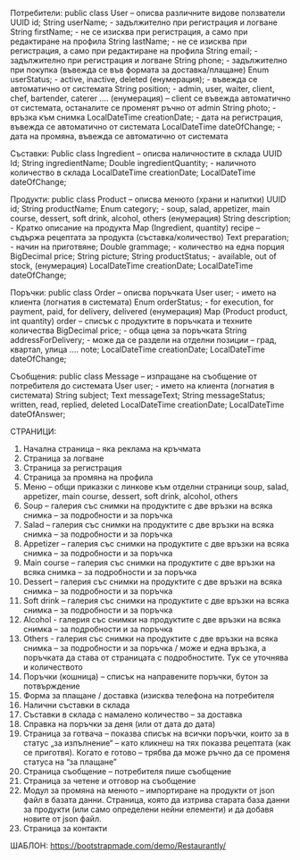 Потребители:
public class User – описва различните видове ползватели
UUID id;
String userName; - задължително при регистрация и логване
String firstName; - не се изисква при регистрация, а само при редактиране на профила
String lastName; -  не се изисква при регистрация, а само при редактиране на профила
String email; - задължително при регистрация и логване
String phone; - задължително при покупка (въвежда се във формата за доставка/плащане)
Enum userStatus; - active, inactive, deleted (енумерация); - въвежда се автоматично от системата
String position; - admin, user, waiter, client, chef, bartender, caterer …. (енумерация) – client се въвежда автоматично от системата, останалите се променят ръчно от admin
String photo; - връзка към снимка
LocalDateTime creationDate; - дата на регистрация, въвежда се автоматично от системата
LocalDateTime dateOfChange; - дата на промяна, въвежда се автоматично от системата

Съставки:
Public class Ingredient – описва наличностите в склада
UUID Id;
String ingredientName;
Double ingredientQuantity; - наличното количество в склада
LocalDateTime creationDate;
LocalDateTime dateOfChange;

Продукти:
public class Product – описва менюто (храни и напитки)
UUID id;
String productName; 
Enum category; - soup, salad, appetizer, main course, dessert, soft drink, alcohol, others (енумерация)
String description; - Кратко описание на продукта
Map (Ingredient, quantity) recipe – съдържа рецептата за продукта (съставка/количество)
Text preparation; - начин на приготвяне;
Double grammage; - количество на една порция
BigDecimal price;
String picture;
String productStatus; - available, out of stock,    (енумерация)
LocalDateTime creationDate;
LocalDateTime dateOfChange;

Поръчки:
public class Order – описва поръчката
User user; - името на клиента (логнатия в системата)
Enum orderStatus; - for execution, for payment, paid, for delivery, delivered (енумерация)
Map (Product product, int quantity) order – списък с продуктите в поръчката и техните количества
BigDecimal price; - обща цена за поръчката
String addressForDelivery; - може да се раздели на отделни позиции – град, квартал, улица ....
note;
LocalDateTime creationDate;
LocalDateTime dateOfChange;

Съобщения:
public class Message – изпращане на съобщение от потребителя до системата
User user; - името на клиента (логнатия в системата)
String subject;
Text messageText;
String messageStatus; written, read, replied, deleted 
LocalDateTime creationDate;
LocalDateTime dateOfAnswer;


СТРАНИЦИ:
1.	Начална страница – яка реклама на кръчмата
2.	Страница за логване
3.	Страница за регистрация
4.	Страница за промяна на профила
5.	Меню – общи приказки с линкове към отделни страници soup, salad, appetizer, main course, dessert, soft drink, alcohol, others
6.	Soup – галерия със снимки на продуктите с две връзки на всяка снимка – за подробности и за поръчка
7.	Salad – галерия със снимки на продуктите с две връзки на всяка снимка – за подробности и за поръчка
8.	Appetizer – галерия със снимки на продуктите с две връзки на всяка снимка – за подробности и за поръчка
9.	Мain course – галерия със снимки на продуктите с две връзки на всяка снимка – за подробности и за поръчка
10.	Dessert – галерия със снимки на продуктите с две връзки на всяка снимка – за подробности и за поръчка
11.	Soft drink – галерия със снимки на продуктите с две връзки на всяка снимка – за подробности и за поръчка
12.	Alcohol - галерия със снимки на продуктите с две връзки на всяка снимка – за подробности и за поръчка
13.	Others - галерия със снимки на продуктите с две връзки на всяка снимка – за подробности и за поръчка / може и една връзка, а поръчката да става от страницата с подробностите. Тук се уточнява и количеството
14.	Поръчки (кошница) – списък на направените поръчки, бутон за потвърждение
15.	Форма за плащане / доставка (изисква телефона на потребителя
16.	Налични съставки в склада
17.	Съставки в склада с намалено количество – за доставка
18.	Справка на поръчки за деня (или от дата до дата)
19.	Страница за готвача – показва списък на всички поръчки, които за в статус „за изпълнение“ – като кликнеш на тях показва рецептата (как се приготвя). Когато е готово – трябва да може ръчно да се променя статуса на “за плащане”
20.	Страница съобщение – потребителя пише съобщение
21.	Страница за четене и отговор на съобщение
22.	Модул за промяна на менюто – импортиране на продукти от json файл в базата данни. Страница, която да изтрива старата база данни за продукти (или само определени нейни елементи) и да добавя новите от json файл.
23.	Страница за контакти

ШАБЛОН: https://bootstrapmade.com/demo/Restaurantly/
 




